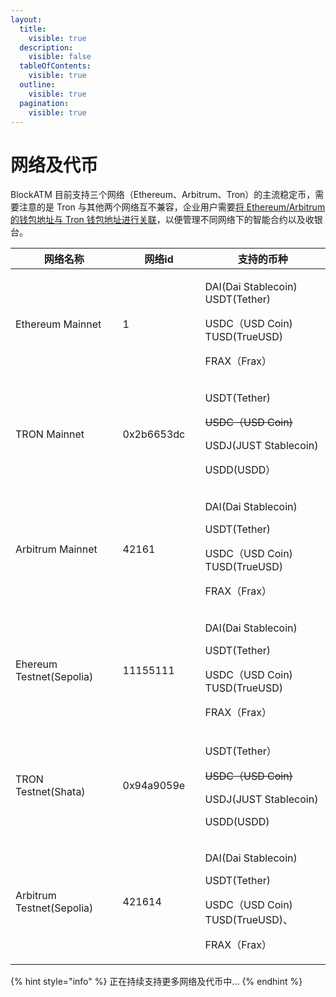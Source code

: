 ```yaml
---
layout:
  title:
    visible: true
  description:
    visible: false
  tableOfContents:
    visible: true
  outline:
    visible: true
  pagination:
    visible: true
---
```


# 网络及代币

BlockATM 目前支持三个网络（Ethereum、Arbitrum、Tron）的主流稳定币，需要注意的是 Tron 与其他两个网络互不兼容，企业用户需要[将 Ethereum/Arbitrum 的钱包地址与 Tron 钱包地址进行关联](../ji-cheng-zhi-nan/kuai-su-ru-men/kai-shi-shou-bi/guan-lian-erc20-he-trc20-qian-bao.md)，以便管理不同网络下的智能合约以及收银台。

<table><thead><tr><th width="243">网络名称</th><th width="161.9417724609375">网络id</th><th width="307.6373291015625">支持的币种</th></tr></thead><tbody><tr><td>Ethereum Mainnet</td><td>1</td><td><p>DAI(Dai Stablecoin)<br>USDT(Tether)</p><p>USDC（USD Coin)<br>TUSD(TrueUSD)</p><p>FRAX（Frax）</p></td></tr><tr><td>TRON Mainnet</td><td>0x2b6653dc</td><td><p>USDT(Tether)</p><p><del>USDC（USD Coin)</del></p><p>USDJ(JUST Stablecoin)</p><p>USDD(USDD）</p></td></tr><tr><td>Arbitrum Mainnet</td><td>42161</td><td><p>DAI(Dai Stablecoin)</p><p>USDT(Tether)</p><p>USDC（USD Coin)<br>TUSD(TrueUSD)</p><p>FRAX（Frax）</p></td></tr><tr><td>Ehereum Testnet(Sepolia)</td><td>11155111</td><td><p>DAI(Dai Stablecoin)</p><p>USDT(Tether)</p><p>USDC（USD Coin)<br>TUSD(TrueUSD)</p><p>FRAX（Frax）</p></td></tr><tr><td>TRON Testnet(Shata)</td><td>0x94a9059e</td><td><p>USDT(Tether）</p><p><del>USDC（USD Coin)</del></p><p>USDJ(JUST Stablecoin)</p><p>USDD(USDD)</p></td></tr><tr><td>Arbitrum Testnet(Sepolia)</td><td>421614</td><td><p>DAI(Dai Stablecoin)</p><p>USDT(Tether)</p><p>USDC（USD Coin)<br>TUSD(TrueUSD)、</p><p>FRAX（Frax）</p></td></tr></tbody></table>

{% hint style="info" %}
正在持续支持更多网络及代币中...
{% endhint %}

